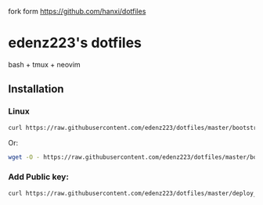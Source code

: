 fork form https://github.com/hanxi/dotfiles


# edenz223's dotfiles

bash + tmux + neovim

## Installation

### Linux

```bash
curl https://raw.githubusercontent.com/edenz223/dotfiles/master/bootstrap.sh | bash
```

Or:

```bash
wget -O - https://raw.githubusercontent.com/edenz223/dotfiles/master/bootstrap.sh | bash
```

### Add Public key:
```bash
curl https://raw.githubusercontent.com/edenz223/dotfiles/master/deploy_ssh_key.sh | bash
```


